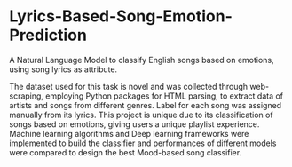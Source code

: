 # Lyrics-Based-Song-Emotion-Prediction
A Natural Language Model to classify English songs based on emotions, using song lyrics as attribute.

The dataset used for this task is novel and was collected through web-scraping, employing Python packages for HTML parsing, to extract data of artists and songs from different genres. Label for each song was assigned manually from its lyrics. This project is unique due to its classification of songs based on emotions, giving users a unique playlist experience. 
Machine learning algorithms and Deep learning frameworks were implemented to build the classifier and performances of different models were compared to design the best Mood-based song classifier.
